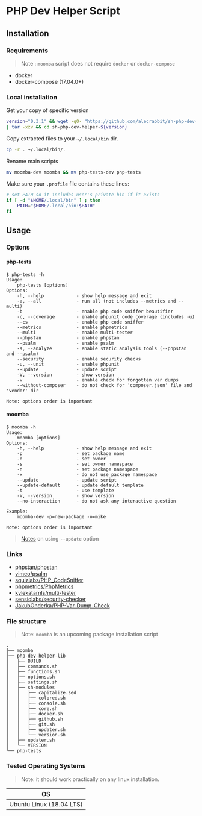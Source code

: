 # PHP Dev Helper Script

## Installation

### Requirements

> Note : `moomba` script does not require `docker` or `docker-compose`

- docker
- docker-compose (17.04.0+)

### Local installation

Get your copy of specific version

 ```bash
 version="0.3.1" && wget -qO- "https://github.com/alecrabbit/sh-php-dev-helper/archive/${version}.tar.gz" \
 | tar -xzv && cd sh-php-dev-helper-${version}
 ```

Copy extracted files to your `~/.local/bin` dir.

```bash
cp -r . ~/.local/bin/.
```

Rename main scripts

```bash
mv moomba-dev moomba && mv php-tests-dev php-tests
```

Make sure your `.profile` file contains these lines:

```bash
# set PATH so it includes user's private bin if it exists
if [ -d "$HOME/.local/bin" ] ; then
    PATH="$HOME/.local/bin:$PATH"
fi
```

## Usage

### Options

#### php-tests

```text
$ php-tests -h
Usage:
    php-tests [options]
Options:
    -h, --help            - show help message and exit
    -a, --all             - run all (not includes --metrics and --multi)
    -b                    - enable php code sniffer beautifier
    -c, --coverage        - enable phpunit code coverage (includes -u)
    --cs                  - enable php code sniffer
    --metrics             - enable phpmetrics
    --multi               - enable multi-tester
    --phpstan             - enable phpstan
    --psalm               - enable psalm
    -s, --analyze         - enable static analysis tools (--phpstan and --psalm)
    --security            - enable security checks
    -u, --unit            - enable phpunit
    --update              - update script
    -V, --version         - show version
    -v                    - enable check for forgotten var dumps
    --without-composer    - do not check for 'composer.json' file and 'vendor' dir

Note: options order is important
```

#### moomba

```text
$ moomba -h
Usage:
    moomba [options]
Options:
    -h, --help            - show help message and exit
    -p                    - set package name
    -o                    - set owner
    -s                    - set owner namespace
    -n                    - set package namespace
    -x                    - do not use package namespace
    --update              - update script
    --update-default      - update default template
    -t                    - use template
    -V, --version         - show version
    --no-interaction      - do not ask any interactive question

Example:
    moomba-dev -p=new-package -o=mike

Note: options order is important
```

> [Notes](.docs/update_option.md) on using `--update` option

### Links

- [phpstan/phpstan](https://github.com/phpstan/phpstan)
- [vimeo/psalm](https://github.com/vimeo/psalm)
- [squizlabs/PHP_CodeSniffer](https://github.com/squizlabs/PHP_CodeSniffer)
- [phpmetrics/PhpMetrics](https://github.com/phpmetrics/PhpMetrics)
- [kylekatarnls/multi-tester](https://github.com/kylekatarnls/multi-tester)
- [sensiolabs/security-checker](https://github.com/sensiolabs/security-checker)
- [JakubOnderka/PHP-Var-Dump-Check](https://github.com/JakubOnderka/PHP-Var-Dump-Check)

### File structure

> Note: `moomba` is an upcoming package installation script

```text
.
├── moomba
├── php-dev-helper-lib
│   ├── BUILD
│   ├── commands.sh
│   ├── functions.sh
│   ├── options.sh
│   ├── settings.sh
│   ├── sh-modules
│   │   ├── capitalize.sed
│   │   ├── colored.sh
│   │   ├── console.sh
│   │   ├── core.sh
│   │   ├── docker.sh
│   │   ├── github.sh
│   │   ├── git.sh
│   │   ├── updater.sh
│   │   └── version.sh
│   ├── updater.sh
│   └── VERSION
└── php-tests
```

### Tested Operating Systems

> Note: it should work practically on any linux installation.

OS                                  |
----------------------------------- |
Ubuntu Linux (18.04 LTS)            |
